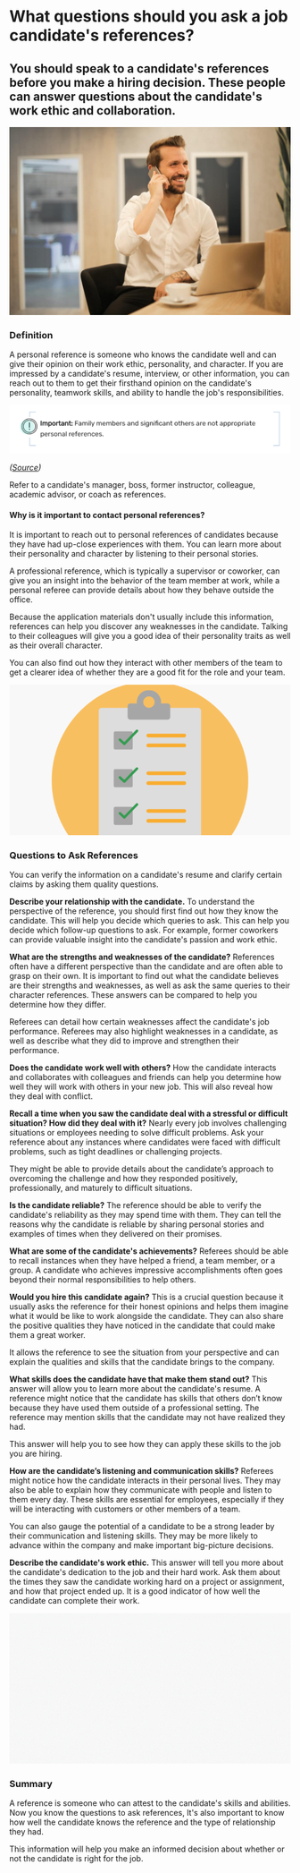 # What questions should you ask a job candidate's references?

## You should speak to a candidate's references before you make a hiring decision. These people can answer questions about the candidate's work ethic and collaboration. 

![8YG31Xn4dSw](./img/8YG31Xn4dSw.jpeg)

### Definition

A personal reference is someone who knows the candidate well and can give their opinion on their work ethic, personality, and character. If you are impressed by a candidate's resume, interview, or other information, you can reach out to them to get their firsthand opinion on the candidate's personality, teamwork skills, and ability to handle the job's responsibilities.

![Screen Shot 2022-03-15 at 3.31.46 p.m.](./img/Screen_Shot_2022-03-15_at_3-31-46_pm.png)

*([Source](https://www.thebalancecareers.com/what-is-a-personal-reference-2062060))*

Refer to a candidate's manager, boss, former instructor, colleague, academic advisor, or coach as references.

#### Why is it important to contact personal references?

It is important to reach out to personal references of candidates because they have had up-close experiences with them. You can learn more about their personality and character by listening to their personal stories.

A professional reference, which is typically a supervisor or coworker, can give you an insight into the behavior of the team member at work, while a personal referee can provide details about how they behave outside the office.

Because the application materials don't usually include this information, references can help you discover any weaknesses in the candidate. Talking to their colleagues will give you a good idea of their personality traits as well as their overall character.

You can also find out how they interact with other members of the team to get a clearer idea of whether they are a good fit for the role and your team.

![Damian Rev.team](./img/Damian_Revteam.png)

### Questions to Ask References

You can verify the information on a candidate's resume and clarify certain claims by asking them quality questions.

**Describe your relationship with the candidate.** To understand the perspective of the reference, you should first find out how they know the candidate. This will help you decide which queries to ask. This can help you decide which follow-up questions to ask. For example, former coworkers can provide valuable insight into the candidate's passion and work ethic.

**What are the strengths and weaknesses of the candidate?** References often have a different perspective than the candidate and are often able to grasp on their own. It is important to find out what the candidate believes are their strengths and weaknesses, as well as ask the same queries to their character references. These answers can be compared to help you determine how they differ.

Referees can detail how certain weaknesses affect the candidate's job performance. Referees may also highlight weaknesses in a candidate, as well as describe what they did to improve and strengthen their performance.

**Does the candidate work well with others?** How the candidate interacts and collaborates with colleagues and friends can help you determine how well they will work with others in your new job. This will also reveal how they deal with conflict.

**Recall a time when you saw the candidate deal with a stressful or difficult situation? How did they deal with it?** Nearly every job involves challenging situations or employees needing to solve difficult problems. Ask your reference about any instances where candidates were faced with difficult problems, such as tight deadlines or challenging projects.

They might be able to provide details about the candidate’s approach to overcoming the challenge and how they responded positively, professionally, and maturely to difficult situations.

**Is the candidate reliable?** The reference should be able to verify the candidate's reliability as they may spend time with them. They can tell the reasons why the candidate is reliable by sharing personal stories and examples of times when they delivered on their promises.

**What are some of the candidate's achievements?** Referees should be able to recall instances when they have helped a friend, a team member, or a group. A candidate who achieves impressive accomplishments often goes beyond their normal responsibilities to help others.

**Would you hire this candidate again?** This is a crucial question because it usually asks the reference for their honest opinions and helps them imagine what it would be like to work alongside the candidate. They can also share the positive qualities they have noticed in the candidate that could make them a great worker.

It allows the reference to see the situation from your perspective and can explain the qualities and skills that the candidate brings to the company.

**What skills does the candidate have that make them stand out?** This answer will allow you to learn more about the candidate's resume. A reference might notice that the candidate has skills that others don’t know because they have used them outside of a professional setting. The reference may mention skills that the candidate may not have realized they had.

This answer will help you to see how they can apply these skills to the job you are hiring.

**How are the candidate’s listening and communication skills?** Referees might notice how the candidate interacts in their personal lives. They may also be able to explain how they communicate with people and listen to them every day. These skills are essential for employees, especially if they will be interacting with customers or other members of a team.

You can also gauge the potential of a candidate to be a strong leader by their communication and listening skills. They may be more likely to advance within the company and make important big-picture decisions.

**Describe the candidate's work ethic.** This answer will tell you more about the candidate's dedication to the job and their hard work. Ask them about the times they saw the candidate working hard on a project or assignment, and how that project ended up. It is a good indicator of how well the candidate can complete their work.

![Damian Rev.team](./img/Damian_Revteam.gif)

### Summary

A reference is someone who can attest to the candidate's skills and abilities. Now you know the questions to ask references, It's also important to know how well the candidate knows the reference and the type of relationship they had.

This information will help you make an informed decision about whether or not the candidate is right for the job.
